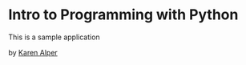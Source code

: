 # Intro to Programming with Python

This is a sample application

by [Karen Alper](http://www.linkedin.com/in/karen-alper)
